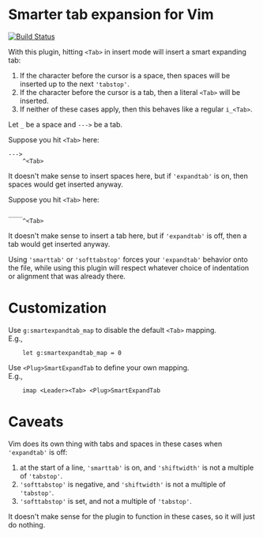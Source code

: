 Smarter tab expansion for Vim
=============================

[![Build Status](https://travis-ci.org/chaoren/vim-smartexpandtab.svg?branch=master)](https://travis-ci.org/chaoren/vim-smartexpandtab)

With this plugin, hitting `<Tab>` in insert mode will insert a smart expanding
tab:

1. If the character before the cursor is a space, then spaces will be inserted
   up to the next `'tabstop'`.
2. If the character before the cursor is a tab, then a literal `<Tab>` will be
   inserted.
3. If neither of these cases apply, then this behaves like a regular `i_<Tab>`.

Let `_` be a space and `--->` be a tab.

Suppose you hit `<Tab>` here:

```
--->
    ^<Tab>
```

It doesn't make sense to insert spaces here, but if `'expandtab'` is on, then
spaces would get inserted anyway.

Suppose you hit `<Tab>` here:

```
____
    ^<Tab>
```

It doesn't make sense to insert a tab here, but if `'expandtab'` is off, then
a tab would get inserted anyway.

Using `'smarttab'` or `'softtabstop'` forces your `'expandtab'` behavior onto
the file, while using this plugin will respect whatever choice of indentation or
alignment that was already there.

Customization
=============

Use `g:smartexpandtab_map` to disable the default `<Tab>` mapping.  
E.g.,
```
	let g:smartexpandtab_map = 0
```

Use `<Plug>SmartExpandTab` to define your own mapping.  
E.g.,
```
	imap <Leader><Tab> <Plug>SmartExpandTab
```

Caveats
=======

Vim does its own thing with tabs and spaces in these cases when
`'expandtab'` is off:

1. at the start of a line, `'smarttab'` is on, and `'shiftwidth'` is not
   a multiple of `'tabstop'`.
2. `'softtabstop'` is negative, and `'shiftwidth'` is not a multiple of
   `'tabstop'`.
3. `'softtabstop'` is set, and not a multiple of `'tabstop'`.

It doesn't make sense for the plugin to function in these cases, so it will
just do nothing.

